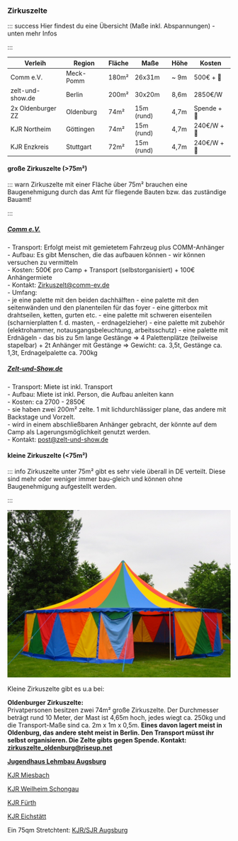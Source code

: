 ### Zirkuszelte

::: success
Hier findest du eine Übersicht (Maße inkl. Abspannungen) - unten mehr Infos

:::

| Verleih | Region | Fläche | Maße | Höhe | Kosten |  
| --- | --- | --- | --- | --- |--- |  
| Comm e.V.  | Meck-Pomm  | 180m² | 26x31m  | ~ 9m  | 500€ + 🚚  |   
| zelt-und-show.de  | Berlin  | 200m²  | 30x20m  | 8,6m  | 2850€/W  |   
| 2x Oldenburger ZZ  | Oldenburg  | 74m²  | 15m (rund)  | 4,7m  | Spende + 🚚 |   
| KJR Northeim  | Göttingen  | 74m²  | 15m (rund)  | 4,7m  | 240€/W + 🚚 |   
| KJR Enzkreis  | Stuttgart  | 72m²  | 15m (rund)  | 4,7m  | 240€/W + 🚚  |

#### große Zirkuszelte (>75m²)

::: warn
Zirkuszelte mit einer Fläche über 75m² brauchen eine Baugenehmigung durch das Amt für fliegende Bauten bzw. das zuständige Bauamt!

:::

##### [**Comm e.V.**](https://www.comm-ev.de/projekte/zirkuszelt/)

\- Transport: Erfolgt meist mit gemietetem Fahrzeug plus COMM-Anhänger  
\- Aufbau: Es gibt Menschen, die das aufbauen können - wir können versuchen zu vermitteln  
\- Kosten: 500€ pro Camp + Transport (selbstorganisiert) + 100€ Anhängermiete  
\- Kontakt: Zirkuszelt@comm-ev.de  
\- Umfang:  
\- je eine palette mit den beiden dachhälften
\- eine palette mit den seitenwänden und den planenteilen für das foyer
\- eine gitterbox mit drahtseilen, ketten, gurten etc.
\- eine palette mit schweren eisenteilen (scharnierplatten f. d. masten, - erdnagelzieher)
\- eine palette mit zubehör (elektrohammer, notausgangsbeleuchtung, arbeitsschutz)
\- eine palette mit Erdnägeln
\- das bis zu 5m lange Gestänge
=> 4 Palettenplätze (teilweise stapelbar) + 2t Anhänger mit Gestänge
=> Gewicht: ca. 3,5t, Gestänge ca. 1,3t, Erdnagelpalette ca. 700kg

##### [**Zelt-und-Show.de**](https://www.zelt-und-show.de/)

\- Transport: Miete ist inkl. Transport  
\- Aufbau: Miete ist inkl. Person, die Aufbau anleiten kann  
\- Kosten: ca 2700 - 2850€  
\- sie haben zwei 200m² zelte. 1 mit lichdurchlässiger plane, das andere mit Backstage und Vorzelt.  
\- wird in einem abschließbaren Anhänger gebracht, der könnte auf dem Camp als Lagerungsmöglichkeit genutzt werden.  
\- Kontakt: post@zelt-und-show.de

#### kleine Zirkuszelte (<75m²)

::: info
Zirkuszelte unter 75m² gibt es sehr viele überall in DE verteilt. Diese sind mehr oder weniger immer bau-gleich und können ohne Baugenehmigung aufgestellt werden.

:::

![kleines Zirkuszelt.jpg](.attachments.2179423/verleih_zirkuszelt.jpg)

Kleine Zirkuszelte gibt es u.a bei:

**Oldenburger Zirkuszelte:**  
Privatpersonen besitzen zwei 74m² große Zirkuszelte. Der Durchmesser beträgt rund 10 Meter, der Mast ist 4,65m hoch, jedes wiegt ca. 250kg und die Transport-Maße sind ca. 2m x 1m x 0,5m. **Eines davon lagert meist in Oldenburg, das andere steht meist in Berlin. Den Transport müsst ihr selbst organisieren. Die Zelte gibts gegen Spende. Kontakt: zirkuszelte_oldenburg@riseup.net**

[**Jugendhaus Lehmbau Augsburg**](http://www.jugendhaus-lehmbau.de/verleih-vermietung/)

[KJR Miesbach ](https://www.kjr-miesbach.de/verleih/) 

[KJR Weilheim Schongau ](https://kjr-wm-sog.de/service-angebot/verleihangebot/zirkusequipment/)

[KJR Fürth ](https://www.kjr-fuerth.de/de/fuer_jugendleiterinnen_und_vereine/verleih/auswahlliste.php)

[KJR Eichstätt ](%20https://www.kjr-ei.de/index.php/materialverleih/35-zirkuszelt)

Ein 75qm Stretchtent: [KJR/SJR Augsburg ](https://www.kjr-augsburg.de/verleih/#verleihservice)

#### 